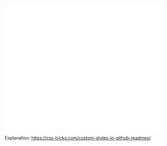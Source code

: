 <div align="center">
	<br>
		<a>
			<img src="header.svg" width="800" height="400" alt="Click to see the source">
		</a>
	<br>
</div>


Explanation: https://css-tricks.com/custom-styles-in-github-readmes/
